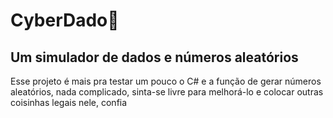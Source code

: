 # CyberDado🎲
## Um simulador de dados e números aleatórios
Esse projeto é mais pra testar um pouco o C# e a função de gerar números aleatórios, nada complicado, sinta-se livre para melhorá-lo e colocar outras coisinhas legais nele, confia
